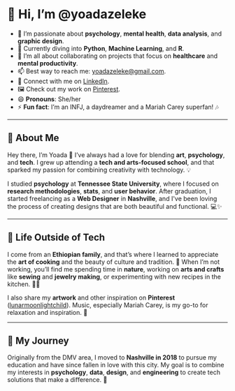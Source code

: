 # 👋 Hi, I’m @yoadazeleke  

- 👀 I’m passionate about **psychology**, **mental health**, **data analysis**, and **graphic design**.  
- 🌱 Currently diving into **Python**, **Machine Learning**, and **R**.  
- 💞️ I’m all about collaborating on projects that focus on **healthcare** and **mental productivity**.  
- 📫 Best way to reach me: [yoadazeleke@gmail.com](mailto:yoadazeleke@gmail.com).  
- 🔗 Connect with me on [LinkedIn](https://www.linkedin.com/in/yoadabzeleke/).  
- 🖼️ Check out my work on [Pinterest](https://www.pinterest.com/lunarmoonlightchild/).  
- 😄 **Pronouns**: She/her  
- ⚡ **Fun fact**: I’m an INFJ, a daydreamer and a Mariah Carey superfan! 🎶  

---

## 🌸 About Me  
Hey there, I’m Yoada 👋 I’ve always had a love for blending **art**, **psychology**, and **tech**. I grew up attending a **tech and arts-focused school**, and that sparked my passion for combining creativity with technology. 💡  

I studied **psychology** at **Tennessee State University**, where I focused on **research methodologies**, **stats**, and **user behavior**. After graduation, I started freelancing as a **Web Designer** in **Nashville**, and I've been loving the process of creating designs that are both beautiful and functional. 💻✨  

---

## 💖 Life Outside of Tech  
I come from an **Ethiopian family**, and that’s where I learned to appreciate the **art of cooking** and the beauty of culture and tradition. 🍲 When I’m not working, you’ll find me spending time in **nature**, working on **arts and crafts** like **sewing** and **jewelry making**, or experimenting with new recipes in the kitchen. 👗🍴  

I also share my **artwork** and other inspiration on **Pinterest** ([lunarmoonlightchild](https://www.pinterest.com/lunarmoonlightchild/)). Music, especially Mariah Carey, is my go-to for relaxation and inspiration. 🎤  

---

## 🌟 My Journey  
Originally from the DMV area, I moved to **Nashville in 2018** to pursue my education and have since fallen in love with this city. My goal is to combine my interests in **psychology**, **data**, **design**, and **engineering** to create tech solutions that make a difference. 🌱  
